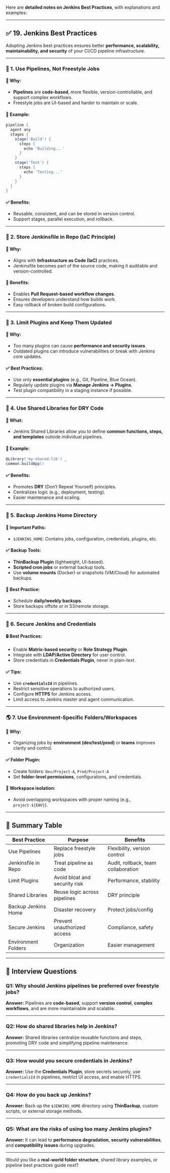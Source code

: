 Here are **detailed notes on Jenkins Best Practices**, with explanations and examples:

---

## ✅ **19. Jenkins Best Practices**

Adopting Jenkins best practices ensures better **performance, scalability, maintainability, and security** of your CI/CD pipeline infrastructure.

---

### 🧱 1. **Use Pipelines, Not Freestyle Jobs**

#### 📖 Why:

* **Pipelines** are **code-based**, more flexible, version-controllable, and support complex workflows.
* Freestyle jobs are UI-based and harder to maintain or scale.

#### 🧠 Example:

```groovy
pipeline {
  agent any
  stages {
    stage('Build') {
      steps {
        echo 'Building...'
      }
    }
    stage('Test') {
      steps {
        echo 'Testing...'
      }
    }
  }
}
```

#### ✅ Benefits:

* Reusable, consistent, and can be stored in version control.
* Support stages, parallel execution, and rollback.

---

### 📁 2. **Store Jenkinsfile in Repo (IaC Principle)**

#### 📖 Why:

* Aligns with **Infrastructure as Code (IaC)** practices.
* Jenkinsfile becomes part of the source code, making it auditable and version-controlled.

#### 🧠 Benefits:

* Enables **Pull Request-based workflow changes**.
* Ensures developers understand how builds work.
* Easy rollback of broken build configurations.

---

### 🧩 3. **Limit Plugins and Keep Them Updated**

#### 📖 Why:

* Too many plugins can cause **performance and security issues**.
* Outdated plugins can introduce vulnerabilities or break with Jenkins core updates.

#### ✅ Best Practices:

* Use only **essential plugins** (e.g., Git, Pipeline, Blue Ocean).
* Regularly update plugins via **Manage Jenkins → Plugins**.
* Test plugin compatibility in a staging instance if possible.

---

### 🧱 4. **Use Shared Libraries for DRY Code**

#### 📖 What:

* Jenkins Shared Libraries allow you to define **common functions, steps, and templates** outside individual pipelines.

#### 🧠 Example:

```groovy
@Library('my-shared-lib') _
common.buildApp()
```

#### ✅ Benefits:

* Promotes **DRY** (Don’t Repeat Yourself) principles.
* Centralizes logic (e.g., deployment, testing).
* Easier maintenance and scaling.

---

### 💾 5. **Backup Jenkins Home Directory**

#### 📁 Important Paths:

* `$JENKINS_HOME`: Contains jobs, configuration, credentials, plugins, etc.

#### ✅ Backup Tools:

* **ThinBackup Plugin** (lightweight, UI-based).
* **Scripted cron jobs** or external backup tools.
* Use **volume mounts** (Docker) or snapshots (VM/Cloud) for automated backups.

#### 🧠 Best Practice:

* Schedule **daily/weekly backups**.
* Store backups offsite or in S3/remote storage.

---

### 🔐 6. **Secure Jenkins and Credentials**

#### 🔒 Best Practices:

* Enable **Matrix-based security** or **Role Strategy Plugin**.
* Integrate with **LDAP/Active Directory** for user control.
* Store credentials in **Credentials Plugin**, never in plain-text.

#### ✅ Tips:

* Use **`credentialsId`** in pipelines.
* Restrict sensitive operations to authorized users.
* Configure **HTTPS** for Jenkins access.
* Limit access to Jenkins master and agent communication.

---

### 🌎 7. **Use Environment-Specific Folders/Workspaces**

#### 📁 Why:

* Organizing jobs by **environment (dev/test/prod)** or **teams** improves clarity and control.

#### ✅ Folder Plugin:

* Create folders:
  `Dev/Project-A`, `Prod/Project-A`
* Set **folder-level permissions**, configurations, and credentials.

#### 🧠 Workspace isolation:

* Avoid overlapping workspaces with proper naming (e.g., `project-${ENV}`).

---

## 🔄 Summary Table

| Best Practice       | Purpose                       | Benefits                            |
| ------------------- | ----------------------------- | ----------------------------------- |
| Use Pipelines       | Replace freestyle jobs        | Flexibility, version control        |
| Jenkinsfile in Repo | Treat pipeline as code        | Audit, rollback, team collaboration |
| Limit Plugins       | Avoid bloat and security risk | Performance, stability              |
| Shared Libraries    | Reuse logic across pipelines  | DRY principle                       |
| Backup Jenkins Home | Disaster recovery             | Protect jobs/config                 |
| Secure Jenkins      | Prevent unauthorized access   | Compliance, safety                  |
| Environment Folders | Organization                  | Easier management                   |

---

## 🧠 Interview Questions

### Q1: Why should Jenkins pipelines be preferred over freestyle jobs?

**Answer:**
Pipelines are **code-based**, support **version control**, **complex workflows**, and are more maintainable and scalable.

---

### Q2: How do shared libraries help in Jenkins?

**Answer:**
Shared libraries centralize reusable functions and steps, promoting DRY code and simplifying pipeline maintenance.

---

### Q3: How would you secure credentials in Jenkins?

**Answer:**
Use the **Credentials Plugin**, store secrets securely, use `credentialsId` in pipelines, restrict UI access, and enable HTTPS.

---

### Q4: How do you back up Jenkins?

**Answer:**
Back up the `$JENKINS_HOME` directory using **ThinBackup**, custom scripts, or external storage methods.

---

### Q5: What are the risks of using too many Jenkins plugins?

**Answer:**
It can lead to **performance degradation**, **security vulnerabilities**, and **compatibility issues** during upgrades.

---

Would you like a **real-world folder structure**, shared library examples, or pipeline best practices guide next?
